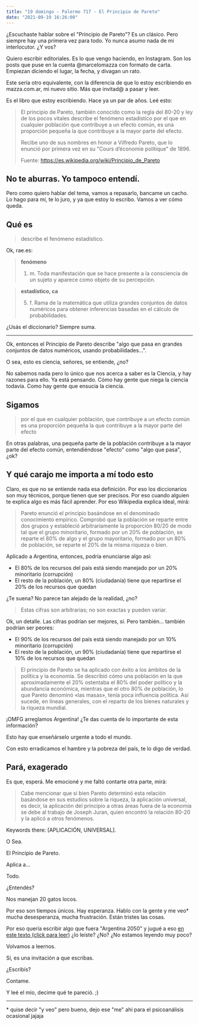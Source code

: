 ```yaml
---
title: "19 domingo - Palermo 717 - El Principio de Pareto"
date: "2021-09-19 16:26:00"
---
```


¿Escuchaste hablar sobre el "Principio de Pareto"? Es un clásico. Pero siempre hay una primera vez para todo. Yo nunca asumo nada de mi interlocutor. ¿Y vos?

Quiero escribir editoriales. Es lo que vengo haciendo, en Instagram. Son los posts que puse en la cuenta @marcelomazza con formato de carta. Empiezan diciendo el lugar, la fecha, y divagan un rato.

Este sería otro equivalente, con la diferencia de que lo estoy escribiendo en mazza.com.ar, mi nuevo sitio. Más que invitad@ a pasar y leer.

Es el libro que estoy escribiendo. Hace ya un par de años. Leé esto:

> El principio de Pareto, también conocido como la regla del 80-20 y ley de los pocos vitales  describe el fenómeno estadístico por el que en cualquier población que contribuye a un efecto común, es una proporción pequeña la que contribuye a la mayor parte del efecto.
> 
> Recibe uno de sus nombres en honor a Vilfredo Pareto, que lo enunció por primera vez en su "Cours d’économie politique" de 1896.
> 
> Fuente: https://es.wikipedia.org/wiki/Principio_de_Pareto

## No te aburras. Yo tampoco entendí.

Pero como quiero hablar del tema, vamos a repasarlo, bancame un cacho. Lo hago para mí, te lo juro, y ya que estoy lo escribo. Vamos a ver cómo queda.

## Qué es

> describe el fenómeno estadístico.

Ok, rae.es:

> **fenómeno**
>
> 1. m. Toda manifestación que se hace presente a la consciencia de un sujeto y aparece como objeto de su percepción.

> **estadístico, ca**
>
> 5. f. Rama de la matemática que utiliza grandes conjuntos de datos numéricos para obtener inferencias basadas en el cálculo de probabilidades.

¿Usás el diccionario? Siempre suma.

---

Ok, entonces el Principio de Pareto describe "algo que pasa en grandes conjuntos de datos numéricos, usando probabilidades...".

O sea, esto es ciencia, señores, se entiende, ¿no?

No sabemos nada pero lo único que nos acerca a saber es la Ciencia, y hay razones para ello. Ya está pensando. Cómo hay gente que niega la ciencia todavía. Como hay gente que ensucia la ciencia.

## Sigamos

> por el que en cualquier población, que contribuye a un efecto común es una proporción pequeña la que contribuye a la mayor parte del efecto

En otras palabras, una pequeña parte de la población contribuye a la mayor parte del efecto común, entendiéndose "efecto" como "algo que pasa", ¿ok?

## Y qué carajo me importa a mí todo esto

Claro, es que no se entiende nada esa definición. Por eso los diccionarios son muy técnicos, porque tienen que ser precisos. Por eso cuando alguien te explica algo es más fácil aprender. Por eso Wikipedia explica ideal, mirá:

> Pareto enunció el principio basándose en el denominado conocimiento empírico. Comprobó que la población se reparte entre dos grupos y estableció arbitrariamente la proporción 80/20 de modo tal que el grupo minoritario, formado por un 20% de población, se reparte el 80% de algo y el grupo mayoritario, formado por un 80% de población, se reparte el 20% de la misma riqueza o bien.

Aplicado a Argentina, entonces, podría enunciarse algo así:

- El 80% de los recursos del país está siendo manejado por un 20% minoritario (corrupción)
- El resto de la población, un 80% (ciudadanía) tiene que repartirse el 20% de los recursos que quedan

¿Te suena? No parece tan alejado de la realidad, ¿no?

> Estas cifras son arbitrarias; no son exactas y pueden variar.

Ok, un detalle. Las cifras podrían ser mejores, sí. Pero también... también podrían ser peores:

- El 90% de los recursos del país está siendo manejado por un 10% minoritario (corrupción)
- El resto de la población, un 90% (ciudadanía) tiene que repartirse el 10% de los recursos que quedan

> El principio de Pareto se ha aplicado con éxito a los ámbitos de la política y la economía. Se describió cómo una población en la que aproximadamente el 20% ostentaba el 80% del poder político y la abundancia económica, mientras que el otro 80% de población, lo que Pareto denominó «las masas», tenía poca influencia política. Así sucede, en líneas generales, con el reparto de los bienes naturales y la riqueza mundial.

¡OMFG arreglamos Argentina! ¿Te das cuenta de lo importante de esta información?

Esto hay que enseñárselo urgente a todo el mundo.

Con esto erradicamos el hambre y la pobreza del país, te lo digo de verdad.

## Pará, exagerado

Es que, esperá. Me emocioné y me faltó contarte otra parte, mirá:

> Cabe mencionar que si bien Pareto determinó esta relación basándose en sus estudios sobre la riqueza, la aplicación universal, es decir, la aplicación del principio a otras áreas fuera de la economía se debe al trabajo de Joseph Juran, quien encontró la relación 80-20 y la aplicó a otros fenómenos.

Keywords there: [APLICACIÓN, UNIVERSAL].

O Sea.

El Principio de Pareto.

Aplica a...

Todo.

¿Entendés?

Nos manejan 20 gatos locos.

Por eso son tiempos únicos. Hay esperanza. Hablo con la gente y me veo* mucha desesperanza, mucha frustración. Están tristes las cosas.

Por eso quería escribir algo que fuera "Argentina 2050" y jugué a eso [en este texto (click para leer)](https://loqesangra.com/buenos-aires-10-de-mayo-de-2051/) ¿lo leíste? ¿No? ¿No estamos leyendo muy poco?

Volvamos a leernos.

Sí, es una invitación a que escribas.

¿Escribís?

Contame.

Y leé el mío, decime qué te pareció. ;)

---

\* quise decir "y veo" pero bueno, dejo ese "me" ahí para el psicoanálisis ocasional jajaja



